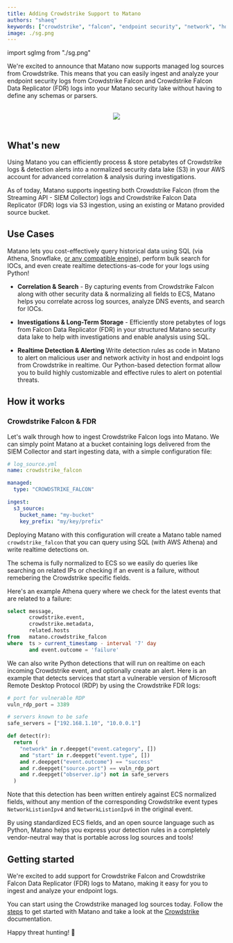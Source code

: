 ```yaml
---
title: Adding Crowdstrike Support to Matano
authors: "shaeq"
keywords: ["crowdstrike", "falcon", "endpoint security", "network", "hosts"]
image: ./sg.png
---
```


import sgImg from "./sg.png"


<head>
  <meta name="twitter:card" content="summary_large_image" />
  <meta name="twitter:creator" content="@AhmedShaeq" />
</head>

We're excited to announce that Matano now supports managed log sources from
Crowdstrike. This means that you can easily ingest and analyze your endpoint
security logs from Crowdstrike Falcon and Crowdstrike Falcon Data Replicator 
(FDR) logs into your Matano security lake without having to define any
schemas or parsers.


<br/>

<div align="center">
    <img className="mtn-blog-sq-img" src={sgImg}/>
</div>

<!--truncate-->

<br/>

## What's new

Using Matano you can efficiently process & store petabytes of Crowdstrike logs &
detection alerts into a normalized security data lake (S3) in your AWS account
for advanced
correlation & analysis during investigations.

As of today, Matano supports ingesting both Crowdstrike Falcon (from the
Streaming API - SIEM Collector) logs and Crowdstrike Falcon Data Replicator 
(FDR) logs via S3 ingestion, using an existing or Matano provided source bucket.

## Use Cases

Matano lets you cost-effectively query historical data using SQL (via 
Athena, Snowflake, [or any compatible engine](https://github.com/matanolabs/matano#query-engines)), perform bulk search for IOCs,
and even create realtime
detections-as-code for your logs using Python!


- **Correlation & Search** - By capturing events from Crowdstrike Falcon along
with other
security data & normalizing all fields to ECS, Matano helps you correlate
across log sources, analyze DNS events, and search for IOCs.

- **Investigations & Long-Term Storage** - Efficiently store
petabytes of logs from Falcon
Data Replicator (FDR) in
your structured Matano security data lake to help with investigations and enable
analysis
using SQL.

- **Realtime Detection & Alerting** Write detection rules as code in Matano to
alert on malicious user and network activity in host and endpoint logs
from
Crowdstrike in realtime. Our Python-based
detection format allow you to build
highly customizable and effective rules to alert on potential threats.


## How it works

### Crowdstrike Falcon & FDR

Let's walk through how to ingest Crowdstrike Falcon logs into Matano. We can
simply point Matano at a bucket containing logs delivered from the SIEM
Collector and start ingesting data, with a simple configuration file:

```yml
# log_source.yml
name: crowdstrike_falcon

managed:
  type: "CROWDSTRIKE_FALCON"

ingest:
  s3_source:
    bucket_name: "my-bucket"
    key_prefix: "my/key/prefix"
```

Deploying Matano with this configuration will create a Matano table named
`crowdstrike_falcon` that you can query using SQL (with AWS Athena) and write
realtime detections on.

The schema is fully normalized to ECS so we easily do queries like
searching on
related IPs or checking if an event is a failure, without remebering
the Crowdstrike specific fields.

Here's an example Athena query where we check for the latest events that are
related to a failure:

```sql
select message,
       crowdstrike.event,
       crowdstrike.metadata,
       related.hosts
from   matano.crowdstrike_falcon
where  ts > current_timestamp - interval '7' day
       and event.outcome = 'failure' 
```

We can also write Python detections that will run on realtime on each incoming
Crowdstrike event, and optionally create an alert. Here is an example that
detects services that start a vulnerable version of Microsoft Remote Desktop
Protocol (RDP) by using the Crowdstrike
FDR logs:

```python
# port for vulnerable RDP
vuln_rdp_port = 3389

# servers known to be safe
safe_servers = ["192.168.1.10", "10.0.0.1"]

def detect(r):
  return (
    "network" in r.deepget("event.category", [])
    and "start" in r.deepget("event.type", [])
    and r.deepget("event.outcome") == "success"
    and r.deepget("source.port") == vuln_rdp_port
    and r.deepget("observer.ip") not in safe_servers
  )
```

Note that this detection has been written entirely against ECS normalized
fields, without any
mention of the corresponding Crowdstrike event types `NetworkListionIpv4` and
`NetworkListionIpv6` in the original event.

By using standardized ECS fields,
and an open source
language such as Python, Matano helps you express your detection rules in a
completely vendor-neutral way that is portable across log sources and tools!

## Getting started

We're excited to add support for Crowdstrike Falcon and Crowdstrike Falcon Data
Replicator (FDR) logs to Matano, making it easy for you to ingest and analyze
your endpoint logs.

You can start using the Crowdstrike managed log sources today. Follow the [steps](/docs/getting-started) to get started with Matano and take a look at the [Crowdstrike](/docs/log-sources/managed/crowdstrike) documentation.

Happy threat hunting! 🦅
